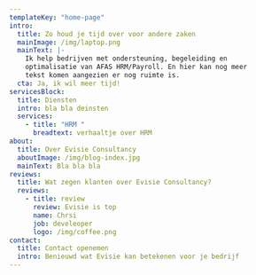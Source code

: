 ```yaml
---
templateKey: "home-page"
intro:
  title: Zo houd je tijd over voor andere zaken
  mainImage: /img/laptop.png
  mainText: |-
    Ik help bedrijven met ondersteuning, begeleiding en
    optimalisatie van AFAS HRM/Payroll. En hier kan nog meer
    tekst komen aangezien er nog ruimte is.
  cta: Ja, ik wil meer tijd!
servicesBlock:
  title: Diensten
  intro: bla bla deinsten
  services:
    - title: "HRM "
      breadtext: verhaaltje over HRM
about:
  title: Over Evisie Consultancy
  aboutImage: /img/blog-index.jpg
  mainText: Bla bla bla
reviews:
  title: Wat zegen klanten over Evisie Consultancy?
  reviews:
    - title: review
      review: Evisie is top
      name: Chrsi
      job: develeoper
      logo: /img/coffee.png
contact:
  title: Contact openemen
  intro: Benieuwd wat Evisie kan betekenen voor je bedrijf
---
```

